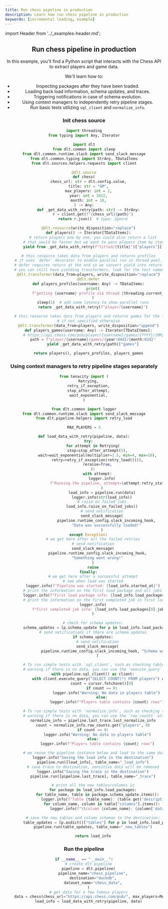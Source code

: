 ```yaml
---
title: Run chess pipeline in production
description: Learn how run chess pipeline in production
keywords: [incremental loading, example]
---
```


import Header from '../_examples-header.md';

<Header
    intro="In this tutorial, you will learn how to investigate, track, retry and test your loads."
    slug="chess_production"
    run_file="chess" />

## Run chess pipeline in production

In this example, you'll find a Python script that interacts with the Chess API to extract players and game data.

We'll learn how to:

- Inspecting packages after they have been loaded.
- Loading back load information, schema updates, and traces.
- Triggering notifications in case of schema evolution.
- Using context managers to independently retry pipeline stages.
- Run basic tests utilizing `sql_client` and `normalize_info`.

### Init chess source

<!--@@@DLT_SNIPPET_START ./code/chess-snippets.py::markdown_source-->
```py
import threading
from typing import Any, Iterator

import dlt
from dlt.common import sleep
from dlt.common.runtime.slack import send_slack_message
from dlt.common.typing import StrAny, TDataItems
from dlt.sources.helpers.requests import client

@dlt.source
def chess(
    chess_url: str = dlt.config.value,
    title: str = "GM",
    max_players: int = 2,
    year: int = 2022,
    month: int = 10,
) -> Any:
    def _get_data_with_retry(path: str) -> StrAny:
        r = client.get(f"{chess_url}{path}")
        return r.json()  # type: ignore

    @dlt.resource(write_disposition="replace")
    def players() -> Iterator[TDataItems]:
        # return players one by one, you could also return a list
        # that would be faster but we want to pass players item by item to the transformer
        yield from _get_data_with_retry(f"titled/{title}")["players"][:max_players]

    # this resource takes data from players and returns profiles
    # it uses `defer` decorator to enable parallel run in thread pool.
    # defer requires return at the end so we convert yield into return (we return one item anyway)
    # you can still have yielding transformers, look for the test named `test_evolve_schema`
    @dlt.transformer(data_from=players, write_disposition="replace")
    @dlt.defer
    def players_profiles(username: Any) -> TDataItems:
        print(
            f"getting {username} profile via thread {threading.current_thread().name}"
        )
        sleep(1)  # add some latency to show parallel runs
        return _get_data_with_retry(f"player/{username}")

    # this resource takes data from players and returns games for the last month
    # if not specified otherwise
    @dlt.transformer(data_from=players, write_disposition="append")
    def players_games(username: Any) -> Iterator[TDataItems]:
        # https://api.chess.com/pub/player/{username}/games/{YYYY}/{MM}
        path = f"player/{username}/games/{year:04d}/{month:02d}"
        yield _get_data_with_retry(path)["games"]

    return players(), players_profiles, players_games
```
<!--@@@DLT_SNIPPET_END ./code/chess-snippets.py::markdown_source-->


### Using context managers to retry pipeline stages separately

<!--@@@DLT_SNIPPET_START ./code/chess-snippets.py::markdown_retry_cm-->
```py
from tenacity import (
    Retrying,
    retry_if_exception,
    stop_after_attempt,
    wait_exponential,
)

from dlt.common import logger
from dlt.common.runtime.slack import send_slack_message
from dlt.pipeline.helpers import retry_load

MAX_PLAYERS = 5

def load_data_with_retry(pipeline, data):
    try:
        for attempt in Retrying(
            stop=stop_after_attempt(5),
            wait=wait_exponential(multiplier=1.5, min=4, max=10),
            retry=retry_if_exception(retry_load(())),
            reraise=True,
        ):
            with attempt:
                logger.info(
                    f"Running the pipeline, attempt={attempt.retry_state.attempt_number}"
                )
                load_info = pipeline.run(data)
                logger.info(str(load_info))
                # raise on failed jobs
                load_info.raise_on_failed_jobs()
                # send notification
                send_slack_message(
                    pipeline.runtime_config.slack_incoming_hook,
                    "Data was successfully loaded!"
                )
    except Exception:
        # we get here after all the failed retries
        # send notification
        send_slack_message(
            pipeline.runtime_config.slack_incoming_hook,
            "Something went wrong!"
        )
        raise
    finally:
        # we get here after a successful attempt
        # see when load was started
        logger.info(f"Pipeline was started: {load_info.started_at}")
        # print the information on the first load package and all jobs inside
        logger.info(f"First load package info: {load_info.load_packages[0]}")
        # print the information on the first completed job in first load package
        logger.info(
            f"First completed job info: {load_info.load_packages[0].jobs['completed_jobs'][0]}"
        )

        # check for schema updates:
        schema_updates = [p.schema_update for p in load_info.load_packages]
        # send notifications if there are schema updates
        if schema_updates:
            # send notification
            send_slack_message(
                pipeline.runtime_config.slack_incoming_hook, "Schema was updated!"
            )

        # To run simple tests with `sql_client`, such as checking table counts and
        # warning if there is no data, you can use the `execute_query` method
        with pipeline.sql_client() as client:
            with client.execute_query("SELECT COUNT(*) FROM players") as cursor:
                count = cursor.fetchone()[0]
                if count == 0:
                    logger.info("Warning: No data in players table")
                else:
                    logger.info(f"Players table contains {count} rows")

        # To run simple tests with `normalize_info`, such as checking table counts and
        # warning if there is no data, you can use the `row_counts` attribute.
        normalize_info = pipeline.last_trace.last_normalize_info
        count = normalize_info.row_counts.get("players", 0)
        if count == 0:
            logger.info("Warning: No data in players table")
        else:
            logger.info(f"Players table contains {count} rows")

        # we reuse the pipeline instance below and load to the same dataset as data
        logger.info("Saving the load info in the destination")
        pipeline.run([load_info], table_name="_load_info")
        # save trace to destination, sensitive data will be removed
        logger.info("Saving the trace in the destination")
        pipeline.run([pipeline.last_trace], table_name="_trace")

        # print all the new tables/columns in
        for package in load_info.load_packages:
            for table_name, table in package.schema_update.items():
                logger.info(f"Table {table_name}: {table.get('description')}")
                for column_name, column in table["columns"].items():
                    logger.info(f"\tcolumn {column_name}: {column['data_type']}")

        # save the new tables and column schemas to the destination:
        table_updates = [p.asdict()["tables"] for p in load_info.load_packages]
        pipeline.run(table_updates, table_name="_new_tables")

        return load_info
```
<!--@@@DLT_SNIPPET_END ./code/chess-snippets.py::markdown_retry_cm-->

### Run the pipeline

<!--@@@DLT_SNIPPET_START ./code/chess-snippets.py::markdown_pipeline-->
```py
if __name__ == "__main__":
    # create dlt pipeline
    pipeline = dlt.pipeline(
        pipeline_name="chess_pipeline",
        destination="duckdb",
        dataset_name="chess_data",
    )
    # get data for a few famous players
    data = chess(chess_url="https://api.chess.com/pub/", max_players=MAX_PLAYERS)
    load_info = load_data_with_retry(pipeline, data)
```
<!--@@@DLT_SNIPPET_END ./code/chess-snippets.py::markdown_pipeline-->